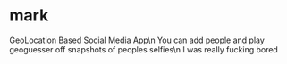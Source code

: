 # mark
 GeoLocation Based Social Media App\n
 You can add people and play geoguesser off snapshots of peoples selfies\n
 I was really fucking bored
